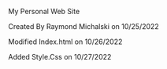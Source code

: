 My Personal Web Site

Created By Raymond Michalski on 10/25/2022

Modified Index.html on 10/26/2022

Added Style.Css on 10/27/2022
